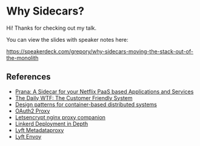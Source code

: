 # Why Sidecars?

Hi! Thanks for checking out my talk.

You can view the slides with speaker notes here:

https://speakerdeck.com/grepory/why-sidecars-moving-the-stack-out-of-the-monolith

## References

- [Prana: A Sidecar for your Netflix PaaS based Applications and Services](http://techblog.netflix.com/2014/11/prana-sidecar-for-your-netflix-paas.html)
- [The Daily WTF: The Customer Friendly System](https://thedailywtf.com/articles/The_Customer-Friendly_System)
- [Design patterns for container-based distributed systems](https://www.usenix.org/system/files/conference/hotcloud16/hotcloud16_burns.pdf)
- [OAuth2 Proxy](https://github.com/bitly/oauth2_proxy)
- [Letsencrypt nginx proxy companion](https://github.com/JrCs/docker-letsencrypt-nginx-proxy-companion)
- [Linkerd Deployment in Depth](https://linkerd.io/in-depth/deployment/)
- [Lyft Metadataproxy](https://github.com/lyft/metadataproxy)
- [Lyft Envoy](https://lyft.github.io/envoy/)
